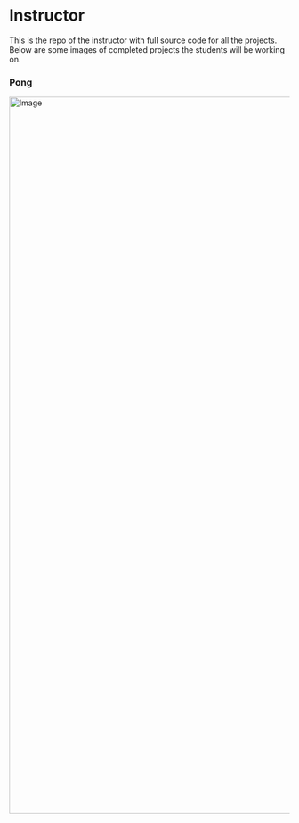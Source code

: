 # Instructor
This is the repo of the instructor with full source code for all the projects. Below are some images of completed projects the students will be working on.

### Pong

<img width="1285" alt="Image" src="https://github.com/user-attachments/assets/1b49e73d-d3c5-4eb2-9de3-3880c1aa8248" />
